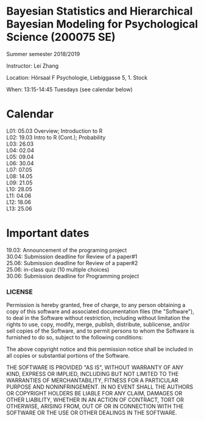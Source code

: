 Bayesian Statistics and Hierarchical Bayesian Modeling for Psychological Science (200075 SE)
===============
Summer semester 2018/2019

Instructor: Lei Zhang

Location: Hörsaal F Psychologie, Liebiggasse 5, 1. Stock

When: 13:15-14:45 Tuesdays (see calendar below)


# Calendar
 
L01: 05.03 Overview; Introduction to R <br />
L02: 19.03 Intro to R (Cont.); Probability <br />
L03: 26.03 <br />
L04: 02.04 <br />
L05: 09.04 <br />
L06: 30.04 <br />
L07: 07.05 <br />
L08: 14.05 <br />
L09: 21.05 <br />
L10: 28.05 <br />
L11: 04.06 <br />
L12: 18.06 <br />
L13: 25.06 <br />

# Important dates
19.03: Announcement of the programing project <br />
30.04: Submission deadline for Review of a paper#1 <br />
25.06: Submission deadline for Review of a paper#2 <br />
25.06: in-class quiz (10 multiple choices) <br />
30.06: Submission deadline for Programming project <br />


### LICENSE

Permission is hereby granted, free of charge, to any person obtaining a copy
of this software and associated documentation files (the "Software"), to deal
in the Software without restriction, including without limitation the rights
to use, copy, modify, merge, publish, distribute, sublicense, and/or sell
copies of the Software, and to permit persons to whom the Software is
furnished to do so, subject to the following conditions:

The above copyright notice and this permission notice shall be included in all
copies or substantial portions of the Software.

THE SOFTWARE IS PROVIDED "AS IS", WITHOUT WARRANTY OF ANY KIND, EXPRESS OR
IMPLIED, INCLUDING BUT NOT LIMITED TO THE WARRANTIES OF MERCHANTABILITY,
FITNESS FOR A PARTICULAR PURPOSE AND NONINFRINGEMENT. IN NO EVENT SHALL THE
AUTHORS OR COPYRIGHT HOLDERS BE LIABLE FOR ANY CLAIM, DAMAGES OR OTHER
LIABILITY, WHETHER IN AN ACTION OF CONTRACT, TORT OR OTHERWISE, ARISING FROM,
OUT OF OR IN CONNECTION WITH THE SOFTWARE OR THE USE OR OTHER DEALINGS IN THE
SOFTWARE.






